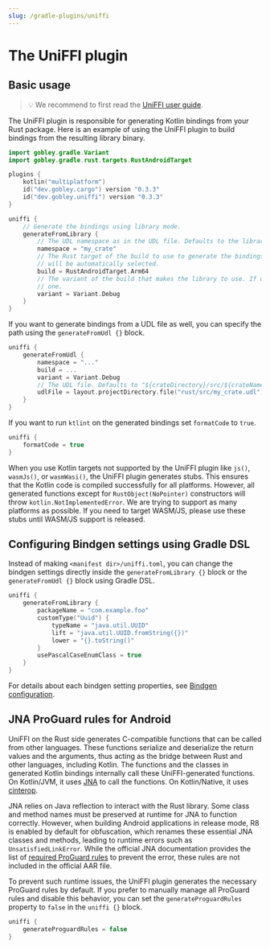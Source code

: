 ```yaml
---
slug: /gradle-plugins/uniffi
---
```


# The UniFFI plugin

## Basic usage

> :bulb: We recommend to first read the [UniFFI user guide](https://mozilla.github.io/uniffi-rs/).

The UniFFI plugin is responsible for generating Kotlin bindings from your Rust package. Here is an
example of using the UniFFI plugin to build bindings from the resulting library binary.

```kotlin
import gobley.gradle.Variant
import gobley.gradle.rust.targets.RustAndroidTarget

plugins {
    kotlin("multiplatform")
    id("dev.gobley.cargo") version "0.3.3"
    id("dev.gobley.uniffi") version "0.3.3"
}

uniffi {
    // Generate the bindings using library mode.
    generateFromLibrary {
        // The UDL namespace as in the UDL file. Defaults to the library crate name.
        namespace = "my_crate"
        // The Rust target of the build to use to generate the bindings. If unspecified, one of the available builds
        // will be automatically selected.
        build = RustAndroidTarget.Arm64
        // The variant of the build that makes the library to use. If unspecified, the UniFFI plugin automatically picks
        // one.
        variant = Variant.Debug
    }
}
```

If you want to generate bindings from a UDL file as well, you can specify the path using the
`generateFromUdl {}` block.

```kotlin
uniffi {
    generateFromUdl {
        namespace = "..."
        build = ...
        variant = Variant.Debug
        // The UDL file. Defaults to "${crateDirectory}/src/${crateName}.udl".
        udlFile = layout.projectDirectory.file("rust/src/my_crate.udl")
    }
}
```

If you want to run `ktlint` on the generated bindings set `formatCode` to `true`.

```kotlin
uniffi {
    formatCode = true
}
```

When you use Kotlin targets not supported by the UniFFI plugin like `js()`, `wasmJs()`, or
`wasmWasi()`, the UniFFI plugin generates stubs. This ensures that the Kotlin code is compiled
successfully for all platforms. However, all generated functions except for `RustObject(NoPointer)`
constructors will throw `kotlin.NotImplementedError`. We are trying to support as many platforms as
possible. If you need to target WASM/JS, please use these stubs until WASM/JS support is released.

## Configuring Bindgen settings using Gradle DSL

Instead of making `<manifest dir>/uniffi.toml`, you can change the bindgen settings directly inside
the `generateFromLibrary {}` block or the `generateFromUdl {}` block using Gradle DSL.

```kotlin
uniffi {
    generateFromLibrary {
        packageName = "com.example.foo"
        customType("Uuid") {
            typeName = "java.util.UUID"
            lift = "java.util.UUID.fromString({})"
            lower = "{}.toString()"
        }
        usePascalCaseEnumClass = true
    }
}
```

For details about each bindgen setting properties,
see [Bindgen configuration](../3-bindgen.md#bindgen-configuration).

## JNA ProGuard rules for Android

UniFFI on the Rust side generates C-compatible functions that can be called from other
languages. These functions serialize and deserialize the return values and the arguments, thus
acting as the bridge between Rust and other languages, including Kotlin. The functions and the
classes in generated Kotlin bindings internally call these UniFFI-generated functions. On
Kotlin/JVM, it uses [JNA](https://github.com/java-native-access/jna) to call the functions. On
Kotlin/Native, it uses [cinterop](https://kotlinlang.org/docs/native-c-interop.html#bindings).

JNA relies on Java reflection to interact with the Rust library. Some class and method names must be
preserved at runtime for JNA to function correctly. However, when building Android applications in
release mode, R8 is enabled by default for obfuscation, which renames these essential JNA classes
and methods, leading to runtime errors such as `UnsatisfiedLinkError`. While the official JNA
documentation provides the list of
[required ProGuard rules](https://github.com/java-native-access/jna/blob/master/www/FrequentlyAskedQuestions.md#jna-on-android)
to prevent the error, these rules are not included in the official AAR file.

To prevent such runtime issues, the UniFFI plugin generates the necessary ProGuard rules by default.
If you prefer to manually manage all ProGuard rules and disable this behavior, you can set the
`generateProguardRules` property to `false` in the `uniffi {}` block.

```kotlin
uniffi {
    generateProguardRules = false
}
``` 